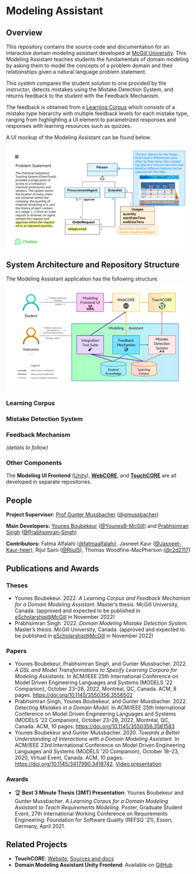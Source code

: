 # Modeling Assistant

## Overview

This repository contains the source code and documentation for an
interactive domain modeling assistant developed at
[McGill University](https://www.mcgill.ca/).
This Modeling Assistant
teaches students the fundamentals of domain modeling
by asking them to model the concepts of a problem domain
and their relationships given a natural language problem statement.

This system compares the student solution to one provided by the
instructor, detects mistakes using the Mistake Detection System,
and returns feedback to the student with the Feedback Mechanism.

The feedback is obtained from a
[Learning Corpus](modelingassistant/corpus_descriptions/README.md)
which consists of a mistake type hierarchy with multiple feedback
levels for each mistake type, ranging from highlighting a UI element
to parametrized responses and responses with learning resources
such as quizzes.

A UI mockup of the Modeling Assistant can be found below.

![Modeling Assistant UI Mockup](docs/resources/ma-ui-mockup.png)


## System Architecture and Repository Structure

The Modeling Assistant application has the following structure.

![Modeling Assistant Architecture](docs/resources/ma-arch.png)

### Learning Corpus

### Mistake Detection System

### Feedback Mechanism

_(details to follow)_

### Other Components

The **Modeling UI Frontend**
([Unity](https://github.com/eknuviad/domain-model-assistant)),
**[WebCORE](https://bitbucket.org/mcgillram/touchcore-web)**, and
**[TouchCORE](https://bitbucket.org/mcgillram/)**
are all developed in separate repositories.

## People

**Project Supervisor:** [Prof Gunter Mussbacher](http://www.ece.mcgill.ca/~gmussb1/)
([@gmussbacher](https://github.com/gmussbacher))

**Main Developers:**
[Younes Boubekeur](https://www.linkedin.com/in/younes-boubekeur/)
([@YounesB-McGill](https://github.com/YounesB-McGill)) and
[Prabhsimran Singh](https://prabhsimran-singh.github.io/)
([@Prabhsimran-Singh](https://github.com/Prabhsimran-Singh))

**Contributors:**
Fatma Alfalahi ([@fatmaalfalahi](https://github.com/fatmaalfalahi)),
Jasneet Kaur ([@Jasneet-Kaur-heer](https://github.com/Jasneet-Kaur-heer)),
Rijul Saini ([@Rijul5](https://github.com/Rijul5)),
Thomas Woodfine-MacPherson ([@r2d2117](https://github.com/r2d2117))


## Publications and Awards

### Theses

- Younes Boubekeur. 2022.
_A Learning Corpus and Feedback Mechanism for a Domain Modeling Assistant._
Master’s thesis. McGill University, Canada.
(approved and expected to be published in
[eScholarship@McGill](https://escholarship.mcgill.ca/) in November 2022)
- Prabhsimran Singh. 2022.
_Domain Modeling Mistake Detection System._
Master’s thesis. McGill University, Canada.
(approved and expected to be published in
[eScholarship@McGill](https://escholarship.mcgill.ca/) in November 2022)

### Papers

- Younes Boubekeur, Prabhsimran Singh, and Gunter Mussbacher. 2022.
_A DSL and Model Transformations to Specify Learning Corpora for Modeling Assistants._
In ACM/IEEE 25th International Conference on Model Driven Engineering
Languages and Systems (MODELS '22 Companion),
October 23–28, 2022, Montréal, QC, Canada. ACM, 8 pages.
https://doi.org/10.1145/3550356.3556502
- Prabhsimran Singh, Younes Boubekeur, and Gunter Mussbacher. 2022.
_Detecting Mistakes in a Domain Model._
In ACM/IEEE 25th International Conference on Model Driven Engineering
Languages and Systems (MODELS '22 Companion),
October 23–28, 2022, Montréal, QC, Canada. ACM, 10 pages.
https://doi.org/10.1145/3550356.3561583
- Younes Boubekeur and Gunter Mussbacher. 2020.
_Towards a Better Understanding of Interactions with a Domain Modeling Assistant._
In ACM/IEEE 23rd International Conference on Model Driven Engineering
Languages and Systems (MODELS '20 Companion),
October 18–23, 2020, Virtual Event, Canada. ACM, 10 pages.
https://doi.org/10.1145/3417990.3418742.
[Video presentation](https://vimeo.com/469525402)

### Awards

- :trophy: **Best 3 Minute Thesis (3MT) Presentation**:
Younes Boubekeur and Gunter Mussbacher.
_A Learning Corpus for a Domain Modeling Assistant to Teach Requirements Modeling._ 
Poster, Graduate Student Event, 27th International Working Conference on 
Requirements Engineering: Foundation for Software Quality (REFSQ '21),
Essen, Germany, April 2021.

## Related Projects

- **TouchCORE**:
[Website](https://www.cs.mcgill.ca/~joerg/SEL/TouchCORE.html),
[Sources and docs](https://bitbucket.org/mcgillram/)
- **Domain Modeling Assistant Unity Frontend**:
Available on [GitHub](https://github.com/eknuviad/domain-model-assistant)
